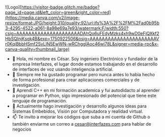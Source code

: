 ![Logo][https://visitor-badge.glitch.me/badge?page_id=page.id&left_color=green&right_color=red](https://media.canva.com/v2/image-resize/format:JPG/height:310/quality:92/uri:ifs%3A%2F%2FM%2Fad0b95b3-4295-4522-a061-8a98e69a7e93/watermark:F/width:550?csig=AAAAAAAAAAAAAAAAAAAAADAhQo6uFEdyMzks4xh9wD0eFjQXkf2HbSQInjKsok4B&exp=1750922506&osig=AAAAAAAAAAAAAAAAAAAAAAVr0KqiBbbHSmf2SvLIN5EwWN-wRChggIAoc46wi78L&signer=media-rpc&x-canva-quality=thumbnail_large)

- 👋 Hola, mi nombre es César. Soy ingeniero Electrónico y fundador de la empresa Interfazes, el lugar donde estamos trabajando en el desarrollo de interfaces de voz usando inteligencia artificial.
- 👀 Siempre me ha gustado programar pero nunca antes lo habia hecho de forma profesional para crear aplicaciones comerciales y de investigación.
- 🌱 Aprendí C++ en mi formación academica y fui autodidacto al aprender a programar en Python, sigo impresionado del potencial que tiene este lenguaje de programación.
- 💞️ Actualmente hago investigación y desarrollo algunos ideas para Sistemas Embebidos, Visión por Computadora y realidad virtual. 
- 📫 Te invito a mejorar los códigos que suba a mi cuenta de Github o también enviarme un correo a cesar@interfazes.com para hablar de negocios

<!---
cescha2018/cescha2018 is a ✨ special ✨ repository because its `README.md` (this file) appears on your GitHub profile.
You can click the Preview link to take a look at your changes.
--->

